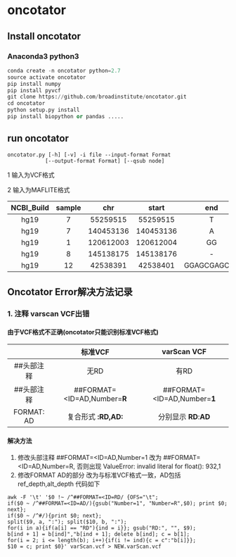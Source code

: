 # oncotator
## Install oncotator
### Anaconda3 python3
```python
conda create -n oncotator python=2.7
source activate oncotator
pip install numpy
pip install pyvcf
git clone https://github.com/broadinstitute/oncotator.git
cd oncotator
python setup.py install
pip install biopython or pandas .....
```

## run oncotator
```shell
oncotator.py [-h] [-v] -i file --input-format Format
            [--output-format Format] [--qsub node]
```
1 输入为VCF格式

2 输入为MAFLITE格式

|NCBI_Build|sample|chr|start|end|ref_allele|alt_allele|
|:--------:|:----:|:-:|:---:|:-:|:--------:|:--------:|
| hg19 | 7 | 55259515 | 55259515 | T | G
| hg19 | 7 | 140453136 | 140453136 | A | T
| hg19 | 1 | 120612003 | 120612004 | GG | -
| hg19 | 8 | 145138175 | 145138176 | - | G
| hg19 | 12 | 42538391 | 42538401 | GGAGCGAGCAG | -


## Oncotator Error解决方法记录
### 1. 注释 varscan VCF出错
#### **由于VCF格式不正确(oncotator只能识别标准VCF格式)**
|   |标准VCF|varScan VCF|
|:-:|:-:|:--------:|
|##头部注释|无RD|有RD|
|##头部注释|##FORMAT=<ID=AD,Number=**R**|##FORMAT=<ID=AD,Number=**1**|
|FORMAT: AD|复合形式 **:RD,AD:**|分别显示 **RD**:**AD**|

#### **解决方法**
1. 修改头部注释
\#\#FORMAT=<ID=AD,Number=1
改为
\#\#FORMAT=<ID=AD,Number=R,
否则出现 ValueError: invalid literal for float(): 932,1
2. 修改FORMAT AD的部分
    改为与标准VCF格式一致，AD包括ref_depth,alt_depth
    代码如下
```shell
awk -F '\t' '$0 !~ /^##FORMAT=<ID=RD/ {OFS="\t";
if($0 ~ /^##FORMAT=<ID=AD/){gsub("Number=1", "Number=R",$0); print $0; next};
if($0 ~ /^#/){print $0; next};
split($9, a, ":"); split($10, b, ":");
for(i in a){if(a[i] == "RD"){ind = i}}; gsub("RD:", "", $9);
b[ind + 1] = b[ind]","b[ind + 1]; delete b[ind]; c = b[1];
for(i = 2; i <= length(b); i++){if(i != ind){c = c":"b[i]}};
$10 = c; print $0}' varScan.vcf > NEW.varScan.vcf
```

